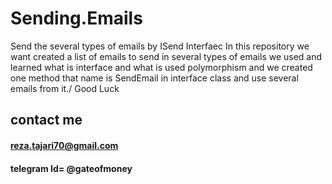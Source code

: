 # Sending.Emails
Send the several types of emails by ISend Interfaec
In this repository we want created a list of emails to send in several types of emails
we used and learned what is interface and what is used polymorphism and we created one 
method that name is SendEmail in interface class and use several emails from it./
Good Luck

## contact me
#### reza.tajari70@gmail.com
#### telegram Id= @gateofmoney

